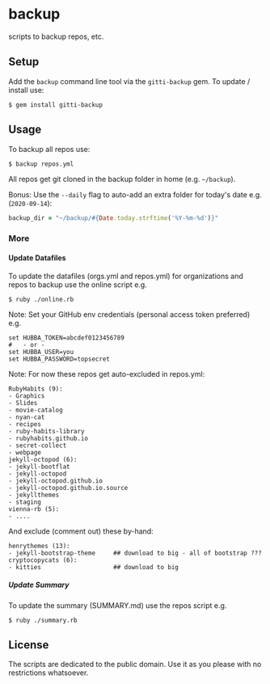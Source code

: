 # backup

scripts to backup repos, etc.



## Setup

Add the `backup` command line tool via the `gitti-backup` gem.
To update / install use:

```
$ gem install gitti-backup
```



## Usage


To backup all repos use:

```
$ backup repos.yml
```

All repos get git cloned in the backup folder in home (e.g. `~/backup`).

Bonus: Use the `--daily` flag to
auto-add an extra folder for today's date e.g. (`2020-09-14`):

``` ruby
backup_dir = "~/backup/#{Date.today.strftime('%Y-%m-%d')}"
```


### More

#### Update Datafiles

To update the datafiles (orgs.yml and repos.yml) for organizations and repos
to backup use the online script e.g.

```
$ ruby ./online.rb
```

Note: Set your GitHub env credentials (personal access token preferred) e.g.

```
set HUBBA_TOKEN=abcdef0123456789
#   - or -
set HUBBA_USER=you
set HUBBA_PASSWORD=topsecret
```

Note: For now these repos get auto-excluded in repos.yml:

```
RubyHabits (9):
- Graphics
- Slides
- movie-catalog
- nyan-cat
- recipes
- ruby-habits-library
- rubyhabits.github.io
- secret-collect
- webpage
jekyll-octopod (6):
- jekyll-bootflat
- jekyll-octopod
- jekyll-octopod.github.io
- jekyll-octopod.github.io.source
- jekyllthemes
- staging
vienna-rb (5):
- ....
```

And exclude (comment out) these by-hand:

```
henrythemes (13):
- jekyll-bootstrap-theme     ## download to big - all of bootstrap ???
cryptocopycats (6):
- kitties                    ## download to big
```



##### Update Summary

To update the summary (SUMMARY.md) use the repos script e.g.

```
$ ruby ./summary.rb
```



## License

The scripts are dedicated to the public domain.
Use it as you please with no restrictions whatsoever.
